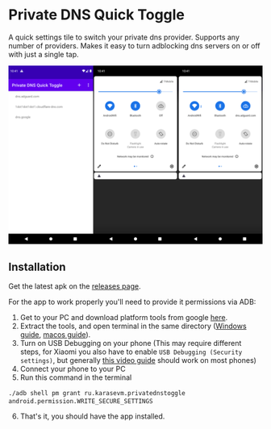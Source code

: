 # Private DNS Quick Toggle
A quick settings tile to switch your private dns provider. Supports any number of providers. Makes it easy to turn adblocking dns servers on or off with just
a single tap.

![Private DNS app screenshot](readme.png)

## Installation
Get the latest apk on the [releases page](https://github.com/karasevm/PrivateDNSAndroid/releases/latest).

For the app to work properly you'll need to provide it permissions via ADB:

1. Get to your PC and download platform tools from google [here](https://developer.android.com/studio/releases/platform-tools).
2. Extract the tools, and open terminal in the same directory ([Windows guide](https://youtu.be/6vVFmOcIADg?t=38), [macos guide](https://www.howtogeek.com/210147/how-to-open-terminal-in-the-current-os-x-finder-location/)).
3. Turn on USB Debugging on your phone (This may require different steps, for Xiaomi you also have to enable `USB Debugging (Security settings)`, but generally [this video guide](https://youtu.be/Ucs34BkfPB0?t=29) should work on most phones)
4. Connect your phone to your PC
5. Run this command in the terminal

```
./adb shell pm grant ru.karasevm.privatednstoggle android.permission.WRITE_SECURE_SETTINGS
```

6. That's it, you should have the app installed.


